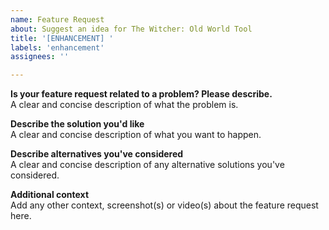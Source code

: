 ```yaml
---
name: Feature Request
about: Suggest an idea for The Witcher: Old World Tool
title: '[ENHANCEMENT] '
labels: 'enhancement'
assignees: ''

---
```


**Is your feature request related to a problem? Please describe.**  
A clear and concise description of what the problem is.

**Describe the solution you'd like**  
A clear and concise description of what you want to happen.

**Describe alternatives you've considered**  
A clear and concise description of any alternative solutions you've considered.

**Additional context**  
Add any other context, screenshot(s) or video(s) about the feature request here.
